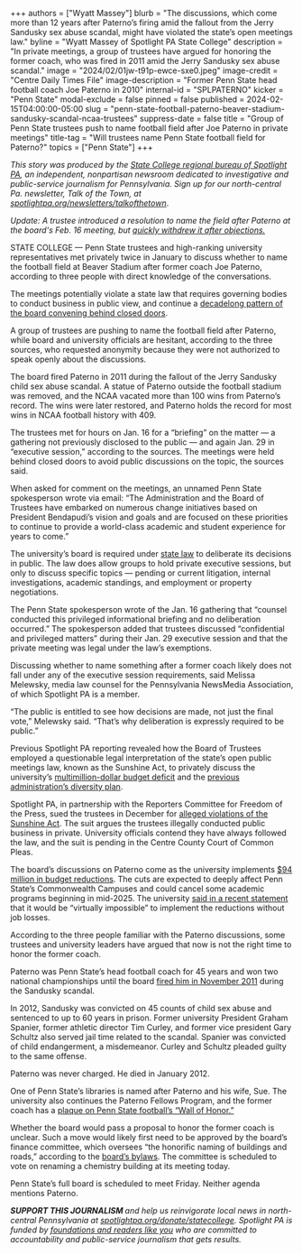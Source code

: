 +++
authors = ["Wyatt Massey"]
blurb = "The discussions, which come more than 12 years after Paterno’s firing amid the fallout from the Jerry Sandusky sex abuse scandal, might have violated the state’s open meetings law."
byline = "Wyatt Massey of Spotlight PA State College"
description = "In private meetings, a group of trustees have argued for honoring the former coach, who was fired in 2011 amid the Jerry Sandusky sex abuse scandal."
image = "2024/02/01jw-t91p-ewce-sxe0.jpeg"
image-credit = "Centre Daily Times File"
image-description = "Former Penn State head football coach Joe Paterno in 2010"
internal-id = "SPLPATERNO"
kicker = "Penn State"
modal-exclude = false
pinned = false
published = 2024-02-15T04:00:00-05:00
slug = "penn-state-football-paterno-beaver-stadium-sandusky-scandal-ncaa-trustees"
suppress-date = false
title = "Group of Penn State trustees push to name football field after Joe Paterno in private meetings"
title-tag = "Will trustees name Penn State football field for Paterno?"
topics = ["Penn State"]
+++

<em>This story was produced by the </em><a href="https://www.spotlightpa.org/statecollege"><em>State College regional bureau of Spotlight PA</em></a><em>, an independent, nonpartisan newsroom dedicated to investigative and public-service journalism for Pennsylvania. Sign up for our north-central Pa. newsletter, Talk of the Town, at </em><a href="https://www.spotlightpa.org/newsletters/talkofthetown"><em>spotlightpa.org/newsletters/talkofthetown</em></a>.<em></em>

<em>Update: A trustee introduced a resolution to name the field after Paterno at the board's Feb. 16 meeting, but <a href="https://www.spotlightpa.org/statecollege/2024/02/penn-state-football-paterno-field-resolution-trustees-budget-cuts/">quickly withdrew it after objections.</a></em>

STATE COLLEGE — Penn State trustees and high-ranking university representatives met privately twice in January to discuss whether to name the football field at Beaver Stadium after former coach Joe Paterno, according to three people with direct knowledge of the conversations.

The meetings potentially violate a state law that requires governing bodies to conduct business in public view, and continue a <a href="https://www.spotlightpa.org/statecollege/2022/09/penn-state-board-of-trustees-sunshine-act-public-meetings/">decadelong pattern of the board convening behind closed doors</a>.

A group of trustees are pushing to name the football field after Paterno, while board and university officials are hesitant, according to the three sources, who requested anonymity because they were not authorized to speak openly about the discussions.

The board fired Paterno in 2011 during the fallout of the Jerry Sandusky child sex abuse scandal. A statue of Paterno outside the football stadium was removed, and the NCAA vacated more than 100 wins from Paterno’s record. The wins were later restored, and Paterno holds the record for most wins in NCAA football history with 409.

The trustees met for hours on Jan. 16 for a “briefing” on the matter — a gathering not previously disclosed to the public — and again Jan. 29 in “executive session,” according to the sources. The meetings were held behind closed doors to avoid public discussions on the topic, the sources said.

When asked for comment on the meetings, an unnamed Penn State spokesperson wrote via email: “​​The Administration and the Board of Trustees have embarked on numerous change initiatives based on President Bendapudi’s vision and goals and are focused on these priorities to continue to provide a world-class academic and student experience for years to come.”

<script src="https://www.spotlightpa.org/embed.js" async></script><div data-spl-embed-version="1" data-spl-src="https://www.spotlightpa.org/embeds/newsletter/?cta=Sign%20up%20for%20our%20new%20regional%20newsletter%2C%20%3Cb%3ETalk%20of%20the%20Town%3C%2Fb%3E%2C%20and%20get%20all%20the%20news%20and%20notes%20from%20State%20College%20and%20north-central%20PA.&button=Sign%20Up%20Now&preselect=state_college&eyebrow=DON'T%20MISS%20A%20BEAT"></div>

The university’s board is required under <a href="https://www.openrecords.pa.gov/Documents/SunshineAct.pdf">state law</a> to deliberate its decisions in public. The law does allow groups to hold private executive sessions, but only to discuss specific topics — pending or current litigation, internal investigations, academic standings, and employment or property negotiations.

The Penn State spokesperson wrote of the Jan. 16 gathering that “counsel conducted this privileged informational briefing and no deliberation occurred.” The spokesperson added that trustees discussed “confidential and privileged matters” during their Jan. 29 executive session and that the private meeting was legal under the law’s exemptions.

Discussing whether to name something after a former coach likely does not fall under any of the executive session requirements, said Melissa Melewsky, media law counsel for the Pennsylvania NewsMedia Association, of which Spotlight PA is a member.

“The public is entitled to see how decisions are made, not just the final vote,” Melewsky said. “That’s why deliberation is expressly required to be public.”

<script src="https://www.spotlightpa.org/embed.js" async></script><div data-spl-embed-version="1" data-spl-src="https://www.spotlightpa.org/embeds/donate/"></div>

Previous Spotlight PA reporting revealed how the Board of Trustees employed a questionable legal interpretation of the state’s open public meetings law, known as the Sunshine Act, to privately discuss the university’s <a href="https://www.spotlightpa.org/statecollege/2023/05/penn-state-budget-deficit-trustees-sunshine-act/">multimillion-dollar budget deficit</a> and the <a href="https://www.spotlightpa.org/statecollege/2022/12/penn-state-trustee-secret-meeting-barron-diversity/">previous administration’s diversity plan</a>.

Spotlight PA, in partnership with the Reporters Committee for Freedom of the Press, sued the trustees in December for <a href="https://www.spotlightpa.org/statecollege/2023/12/penn-state-trustees-lawsuit-centre-county-court-open-meetings-sunshine-act/">alleged violations of the Sunshine Act</a>. The suit argues the trustees illegally conducted public business in private. University officials contend they have always followed the law, and the suit is pending in the Centre County Court of Common Pleas.

The board’s discussions on Paterno come as the university implements <a href="https://www.spotlightpa.org/statecollege/2024/01/penn-state-budget-cuts-commonwealth-campuses-bendapudi/">$94 million in budget reductions</a>. The cuts are expected to deeply affect Penn State’s Commonwealth Campuses and could cancel some academic programs beginning in mid-2025. The university <a href="https://www.psu.edu/news/administration/story/qa-employee-and-student-impacts-penn-states-road-map-future/">said in a recent statement</a> that it would be “virtually impossible” to implement the reductions without job losses.

According to the three people familiar with the Paterno discussions, some trustees and university leaders have argued that now is not the right time to honor the former coach.

Paterno was Penn State’s head football coach for 45 years and won two national championships until the board <a href="https://www.nytimes.com/2011/11/10/sports/ncaafootball/-joe-paterno-and-graham-spanier-out-at-penn-state.html">fired him in November 2011</a> during the Sandusky scandal.

In 2012, Sandusky was convicted on 45 counts of child sex abuse and sentenced to up to 60 years in prison. Former university President Graham Spanier, former athletic director Tim Curley, and former vice president Gary Schultz also served jail time related to the scandal. Spanier was convicted of child endangerment, a misdemeanor. Curley and Schultz pleaded guilty to the same offense.

Paterno was never charged. He died in January 2012.

One of Penn State’s libraries is named after Paterno and his wife, Sue. The university also continues the Paterno Fellows Program, and the former coach has a <a href="https://wjactv.com/news/local/psu-coach-football-nittany-lions-paterno-plaque-recognition-statue-sandusky-honor-wall-pennsylvania-history-team-sports-beaver-stadium">plaque on Penn State football’s “Wall of Honor.”</a>

Whether the board would pass a proposal to honor the former coach is unclear. Such a move would likely first need to be approved by the board’s finance committee, which oversees “the honorific naming of buildings and roads,” according to the <a href="https://bpb-us-e1.wpmucdn.com/sites.psu.edu/dist/7/64540/files/2019/03/Bylaws-2021-May.pdf">board’s bylaws</a>. The committee is scheduled to vote on renaming a chemistry building at its meeting today.

Penn State’s full board is scheduled to meet Friday. Neither agenda mentions Paterno.

<script src="https://www.spotlightpa.org/embed.js" async></script><div data-spl-embed-version="1" data-spl-src="https://www.spotlightpa.org/embeds/tips/?tip_text=Do%20you%20have%20a%20tip%20about%20Penn%20State%3F%20We%20want%20to%20hear%20from%20you."></div>

<strong><em>SUPPORT THIS JOURNALISM </em></strong><em>and help us reinvigorate local news in north-central Pennsylvania at </em><a href="https://www.spotlightpa.org/donate/statecollege"><em>spotlightpa.org/donate/statecollege</em></a><em>. Spotlight PA is funded by </em><a href="https://www.spotlightpa.org/support"><em>foundations and readers like you</em></a><em> who are committed to accountability and public-service journalism that gets results.</em>

